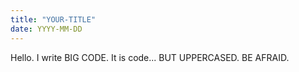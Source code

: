 ```yaml
---
title: "YOUR-TITLE"
date: YYYY-MM-DD
---
```


Hello. I write BIG CODE. It is code... BUT UPPERCASED. BE AFRAID. 
